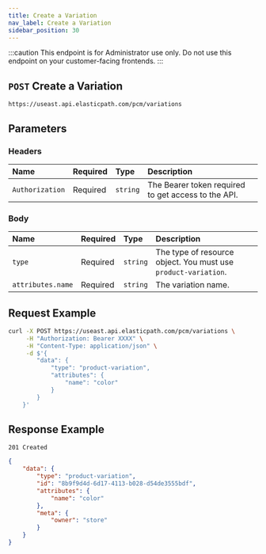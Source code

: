 ```yaml
---
title: Create a Variation
nav_label: Create a Variation
sidebar_position: 30
---
```


:::caution
This endpoint is for Administrator use only. Do not use this endpoint on your customer-facing frontends.
:::

## `POST` Create a Variation

```http
https://useast.api.elasticpath.com/pcm/variations
```

## Parameters

### Headers

| Name            | Required | Type     | Description                                         |
| :-------------- | :------- | :------- | :-------------------------------------------------- |
| `Authorization` | Required | `string` | The Bearer token required to get access to the API. |

### Body

| Name              | Required | Type     | Description                                                    |
| :---------------- | :------- | :------- | :------------------------------------------------------------- |
| `type`            | Required | `string` | The type of resource object. You must use `product-variation`. |
| `attributes.name` | Required | `string` | The variation name.                                            |

## Request Example

```bash
curl -X POST https://useast.api.elasticpath.com/pcm/variations \
     -H "Authorization: Bearer XXXX" \
     -H "Content-Type: application/json" \
     -d $'{
        "data": {
            "type": "product-variation",
            "attributes": {
                "name": "color"
            }
        }
    }'
```

## Response Example

`201 Created`

```json
{
    "data": {
        "type": "product-variation",
        "id": "8b9f9d4d-6d17-4113-b028-d54de3555bdf",
        "attributes": {
            "name": "color"
        },
        "meta": {
            "owner": "store"
        }
    }
}
```
